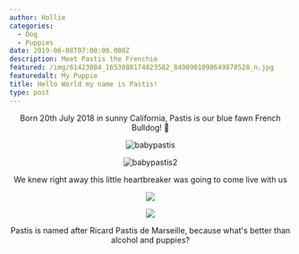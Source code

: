 ```yaml
---
author: Hollie
categories:
  - Dog
  - Puppies
date: 2019-06-08T07:00:00.000Z
description: Meet Pastis the Frenchie
featured: /img/61423084_1653088174823582_8490901098649878528_n.jpg
featuredalt: My Puppie
title: Hello World my name is Pastis!
type: post
---
```

<div align="center">

Born 20th July 2018 in sunny California, Pastis is our blue fawn French Bulldog!  ‎🐾

![babypastis](/img/img_5442.jpg)

![babypastis2](/img/img_5443.jpg)

We knew right away this little heartbreaker was going to come live with us

![](/img/pastis-bar-man.jpg)

![](/img/pastis-tongue-out.jpg)

Pastis is named after Ricard Pastis de Marseille, because what's better than alcohol and puppies?
